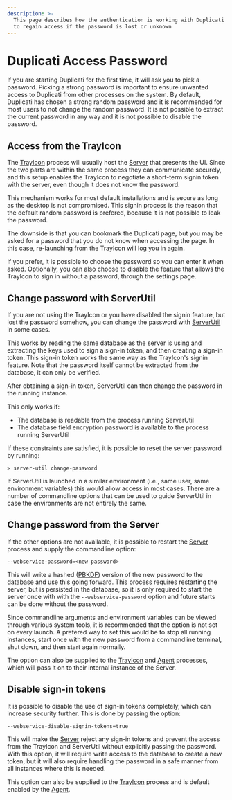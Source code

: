 ```yaml
---
description: >-
  This page describes how the authentication is working with Duplicati and how
  to regain access if the password is lost or unknown
---
```


# Duplicati Access Password

If you are starting Duplicati for the first time, it will ask you to pick a password. Picking a strong password is important to ensure unwanted access to Duplicati from other processes on the system. By default, Duplicati has chosen a strong random password and it is recommended for most users to not change the random password. It is not possible to extract the current password in any way and it is not possible to disable the password.

## Access from the TrayIcon

The [TrayIcon](../duplicati-programs/trayicon.md) process will usually host the [Server](../duplicati-programs/server.md) that presents the UI. Since the two parts are within the same process they can communicate securely, and this setup enables the TrayIcon to negotiate a short-term signin token with the server, even though it does not know the password.

This mechanism works for most default installations and is secure as long as the desktop is not compromised. This signin process is the reason that the default random password is prefered, because it is not possible to leak the password.

The downside is that you can bookmark the Duplicati page, but you may be asked for a password that you do not know when accessing the page. In this case, re-launching from the TrayIcon will log you in again.

If you prefer, it is possible to choose the password so you can enter it when asked. Optionally, you can also choose to disable the feature that allows the TrayIcon to sign in without a password, through the settings page.

## Change password with ServerUtil

If you are not using the TrayIcon or you have disabled the signin feature, but lost the password somehow, you can change the password with [ServerUtil](../duplicati-programs/command-line-interface-cli-1/serverutil.md) in some cases.

This works by reading the same database as the server is using and extracting the keys used to sign a sign-in token, and then creating a sign-in token. This sign-in token works the same way as the TrayIcon's signin feature. Note that the password itself cannot be extracted from the database, it can only be verified.

After obtaining a sign-in token, ServerUtil can then change the password in the running instance.

This only works if:

* The database is readable from the process running ServerUtil
* The database field encryption password is available to the process running ServerUtil

If these constraints are satisfied, it is possible to reset the server password by running:

```shell
> server-util change-password
```

If ServerUtil is launched in a similar environment (i.e., same user, same environment variables) this would allow access in most cases. There are a number of commandline options that can be used to guide ServerUtil in case the environments are not entirely the same.

## Change password from the Server

If the other options are not available, it is possible to restart the [Server](../duplicati-programs/server.md) process and supply the commandline option:

```
--webservice-password=<new password>
```

This will write a hashed ([PBKDF](https://en.wikipedia.org/wiki/PBKDF2)) version of the new password to the database and use this going forward. This process requires restarting the server, but is persisted in the database, so it is only required to start the server once with with the `--webservice-password` option and future starts can be done without the password.&#x20;

Since commandline arguments and environment variables can be viewed through various system tools, it is recommended that the option is not set on every launch. A prefered way to set this would be to stop all running instances, start once with the new password from a commandline terminal, shut down, and then start again normally.

The option can also be supplied to the [TrayIcon](../duplicati-programs/trayicon.md) and [Agent](../duplicati-programs/agent.md) processes, which will pass it on to their internal instance of the Server.

## Disable sign-in tokens

It is possible to disable the use of sign-in tokens completely, which can increase security further. This is done by passing the option:

```sh
--webservice-disable-signin-tokens=true
```

This will make the [Server](../duplicati-programs/server.md) reject any sign-in tokens and prevent the access from the TrayIcon and ServerUtil without explicitly passing the password. With this option, it will require write access to the database to create a new token, but it will also require handling the password in a safe manner from all instances where this is needed.&#x20;

This option can also be supplied to the [TrayIcon](../duplicati-programs/trayicon.md) process and is default enabled by the [Agent](../duplicati-programs/agent.md).
